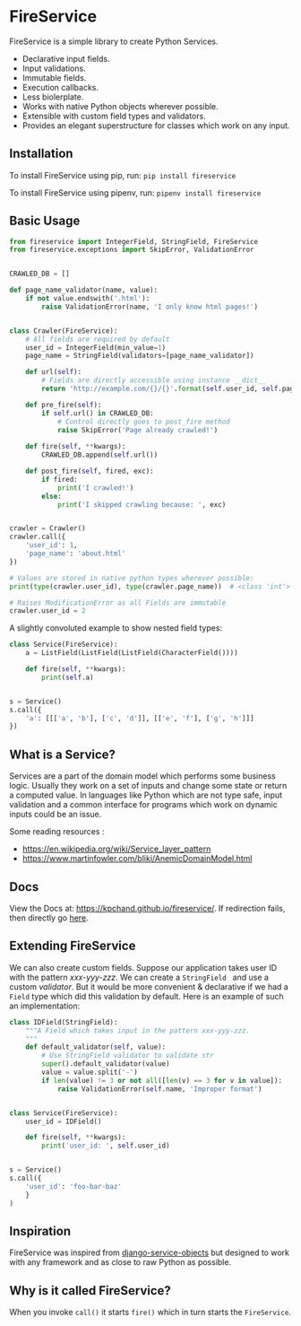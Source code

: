 # FireService

FireService is a simple library to create Python Services.

* Declarative input fields.
* Input validations.
* Immutable fields.
* Execution callbacks.
* Less biolerplate.
* Works with native Python objects wherever possible.
* Extensible with custom field types and validators.
* Provides an elegant superstructure for classes which work on any input.

## Installation

To install FireService using pip, run: ```pip install fireservice```

To install FireService using pipenv, run: ```pipenv install fireservice```


## Basic Usage

```python
from fireservice import IntegerField, StringField, FireService
from fireservice.exceptions import SkipError, ValidationError


CRAWLED_DB = []

def page_name_validator(name, value):
    if not value.endswith('.html'):
        raise ValidationError(name, 'I only know html pages!')


class Crawler(FireService):
    # All fields are required by default
    user_id = IntegerField(min_value=1)
    page_name = StringField(validators=[page_name_validator])

    def url(self):
        # Fields are directly accessible using instance __dict__
        return 'http://example.com/{}/{}'.format(self.user_id, self.page_name)

    def pre_fire(self):
        if self.url() in CRAWLED_DB:
            # Control directly goes to post_fire method
            raise SkipError('Page already crawled!')
    
    def fire(self, **kwargs):
        CRAWLED_DB.append(self.url())

    def post_fire(self, fired, exc):
        if fired:
            print('I crawled!')
        else:
            print('I skipped crawling because: ', exc)


crawler = Crawler()
crawler.call({
    'user_id': 1,
    'page_name': 'about.html'
})

# Values are stored in native python types wherever possible:
print(type(crawler.user_id), type(crawler.page_name))  # <class 'int'> <class 'str'>

# Raises ModificationError as all Fields are immutable
crawler.user_id = 2 
```

A slightly convoluted example to show nested field types:

```python
class Service(FireService):
    a = ListField(ListField(ListField(CharacterField())))

    def fire(self, **kwargs):
        print(self.a)


s = Service()
s.call({
    'a': [[['a', 'b'], ['c', 'd']], [['e', 'f'], ['g', 'h']]]
})

```


## What is a Service?

Services are a part of the domain model which performs some business logic. Usually they work on a set of inputs and change some state or return a computed value. In languages like Python which are not type safe, input validation and a common interface for programs which work on dynamic inputs could be an issue.

Some reading resources :
* https://en.wikipedia.org/wiki/Service_layer_pattern
* https://www.martinfowler.com/bliki/AnemicDomainModel.html


## Docs

View the Docs at: https://kpchand.github.io/fireservice/.
If redirection fails, then directly go [here](https://kpchand.github.io/fireservice/fireservice/index.html).


## Extending FireService

We can also create custom fields. Suppose our application takes user ID with the pattern *xxx-yyy-zzz*. We can create a `StringField ` and use a custom *validator*. But it would be more convenient & declarative if we had a `Field` type which did this validation by default. Here is an example of such an implementation:


```python
class IDField(StringField):
    """A Field which takes input in the pattern xxx-yyy-zzz.
    """
    def default_validator(self, value):
        # Use StringField validator to validate str
        super().default_validator(value)
        value = value.split('-')
        if len(value) != 3 or not all([len(v) == 3 for v in value]):
            raise ValidationError(self.name, 'Improper format')


class Service(FireService):
    user_id = IDField()

    def fire(self, **kwargs):
        print('user_id: ', self.user_id)


s = Service()
s.call({
    'user_id': 'foo-bar-baz'
    }
)
```


## Inspiration

FireService was inspired from [django-service-objects](https://github.com/mixxorz/django-service-objects) but designed to work with any framework and as close to raw Python as possible. 


## Why is it called FireService?

When you invoke `call()` it starts `fire()` which in turn starts the `FireService`.
